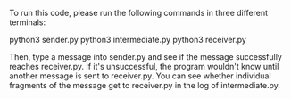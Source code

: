 To run this code, please run the following commands in three different terminals:

python3 sender.py
python3 intermediate.py
python3 receiver.py

Then, type a message into sender.py and see if the message successfully reaches receiver.py. If
it's unsuccessful, the program wouldn't know until another message is sent to receiver.py. You
can see whether individual fragments of the message get to receiver.py in the log of
intermediate.py.
